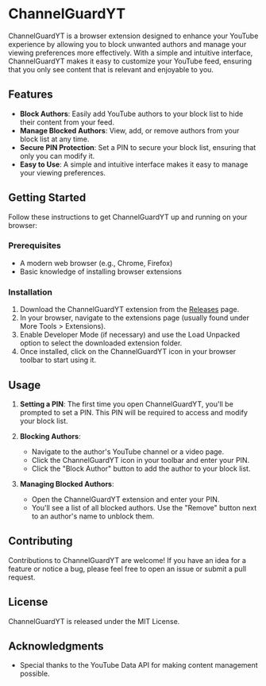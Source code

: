 # ChannelGuardYT

ChannelGuardYT is a browser extension designed to enhance your YouTube experience by allowing you to block unwanted authors and manage your viewing preferences more effectively. With a simple and intuitive interface, ChannelGuardYT makes it easy to customize your YouTube feed, ensuring that you only see content that is relevant and enjoyable to you.

## Features

- **Block Authors**: Easily add YouTube authors to your block list to hide their content from your feed.
- **Manage Blocked Authors**: View, add, or remove authors from your block list at any time.
- **Secure PIN Protection**: Set a PIN to secure your block list, ensuring that only you can modify it.
- **Easy to Use**: A simple and intuitive interface makes it easy to manage your viewing preferences.

## Getting Started

Follow these instructions to get ChannelGuardYT up and running on your browser:

### Prerequisites

- A modern web browser (e.g., Chrome, Firefox)
- Basic knowledge of installing browser extensions

### Installation

1. Download the ChannelGuardYT extension from the [Releases](#) page.
2. In your browser, navigate to the extensions page (usually found under More Tools > Extensions).
3. Enable Developer Mode (if necessary) and use the Load Unpacked option to select the downloaded extension folder.
4. Once installed, click on the ChannelGuardYT icon in your browser toolbar to start using it.

## Usage

1. **Setting a PIN**: The first time you open ChannelGuardYT, you'll be prompted to set a PIN. This PIN will be required to access and modify your block list.

2. **Blocking Authors**:
   - Navigate to the author's YouTube channel or a video page.
   - Click the ChannelGuardYT icon in your toolbar and enter your PIN.
   - Click the "Block Author" button to add the author to your block list.

3. **Managing Blocked Authors**:
   - Open the ChannelGuardYT extension and enter your PIN.
   - You'll see a list of all blocked authors. Use the "Remove" button next to an author's name to unblock them.

## Contributing

Contributions to ChannelGuardYT are welcome! If you have an idea for a feature or notice a bug, please feel free to open an issue or submit a pull request.

## License

ChannelGuardYT is released under the MIT License.

## Acknowledgments

- Special thanks to the YouTube Data API for making content management possible.


